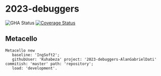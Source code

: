 # 2023-debuggers

![GHA Status](https://github.com/uca-argentina/2023-debuggers/actions/workflows/GHA.yml/badge.svg)
[![Coverage Status](https://coveralls.io/repos/github/uca-argentina/2023-debuggers/badge.svg?branch=master)](https://coveralls.io/github/uca-argentina/2023-debuggers?branch=master)

## Metacello

```smalltalk
Metacello new
   baseline: 'IngSoft2';
   githubUser: 'Kuhabeza' project: '2023-debuggers-AlanGabrielDati' commitish: 'master' path: 'repository';
   load: 'development'.
```
